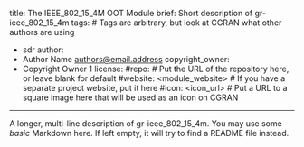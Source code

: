 title: The IEEE_802_15_4M OOT Module
brief: Short description of gr-ieee_802_15_4m
tags: # Tags are arbitrary, but look at CGRAN what other authors are using
  - sdr
author:
  - Author Name <authors@email.address>
copyright_owner:
  - Copyright Owner 1
license:
#repo: # Put the URL of the repository here, or leave blank for default
#website: <module_website> # If you have a separate project website, put it here
#icon: <icon_url> # Put a URL to a square image here that will be used as an icon on CGRAN
---
A longer, multi-line description of gr-ieee_802_15_4m.
You may use some *basic* Markdown here.
If left empty, it will try to find a README file instead.
